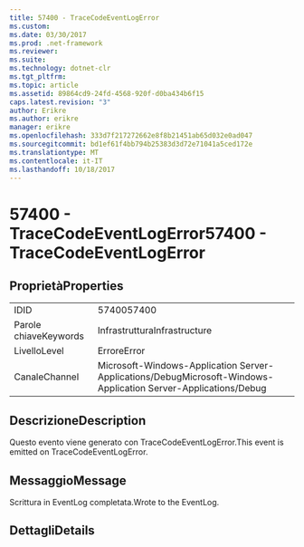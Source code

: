 ```yaml
---
title: 57400 - TraceCodeEventLogError
ms.custom: 
ms.date: 03/30/2017
ms.prod: .net-framework
ms.reviewer: 
ms.suite: 
ms.technology: dotnet-clr
ms.tgt_pltfrm: 
ms.topic: article
ms.assetid: 89864cd9-24fd-4568-920f-d0ba434b6f15
caps.latest.revision: "3"
author: Erikre
ms.author: erikre
manager: erikre
ms.openlocfilehash: 333d7f217272662e8f8b21451ab65d032e0ad047
ms.sourcegitcommit: bd1ef61f4bb794b25383d3d72e71041a5ced172e
ms.translationtype: MT
ms.contentlocale: it-IT
ms.lasthandoff: 10/18/2017
---
```

# <a name="57400---tracecodeeventlogerror"></a><span data-ttu-id="4a5ff-102">57400 - TraceCodeEventLogError</span><span class="sxs-lookup"><span data-stu-id="4a5ff-102">57400 - TraceCodeEventLogError</span></span>
## <a name="properties"></a><span data-ttu-id="4a5ff-103">Proprietà</span><span class="sxs-lookup"><span data-stu-id="4a5ff-103">Properties</span></span>  
  
|||  
|-|-|  
|<span data-ttu-id="4a5ff-104">ID</span><span class="sxs-lookup"><span data-stu-id="4a5ff-104">ID</span></span>|<span data-ttu-id="4a5ff-105">57400</span><span class="sxs-lookup"><span data-stu-id="4a5ff-105">57400</span></span>|  
|<span data-ttu-id="4a5ff-106">Parole chiave</span><span class="sxs-lookup"><span data-stu-id="4a5ff-106">Keywords</span></span>|<span data-ttu-id="4a5ff-107">Infrastruttura</span><span class="sxs-lookup"><span data-stu-id="4a5ff-107">Infrastructure</span></span>|  
|<span data-ttu-id="4a5ff-108">Livello</span><span class="sxs-lookup"><span data-stu-id="4a5ff-108">Level</span></span>|<span data-ttu-id="4a5ff-109">Errore</span><span class="sxs-lookup"><span data-stu-id="4a5ff-109">Error</span></span>|  
|<span data-ttu-id="4a5ff-110">Canale</span><span class="sxs-lookup"><span data-stu-id="4a5ff-110">Channel</span></span>|<span data-ttu-id="4a5ff-111">Microsoft-Windows-Application Server-Applications/Debug</span><span class="sxs-lookup"><span data-stu-id="4a5ff-111">Microsoft-Windows-Application Server-Applications/Debug</span></span>|  
  
## <a name="description"></a><span data-ttu-id="4a5ff-112">Descrizione</span><span class="sxs-lookup"><span data-stu-id="4a5ff-112">Description</span></span>  
 <span data-ttu-id="4a5ff-113">Questo evento viene generato con TraceCodeEventLogError.</span><span class="sxs-lookup"><span data-stu-id="4a5ff-113">This event is emitted on TraceCodeEventLogError.</span></span>  
  
## <a name="message"></a><span data-ttu-id="4a5ff-114">Messaggio</span><span class="sxs-lookup"><span data-stu-id="4a5ff-114">Message</span></span>  
 <span data-ttu-id="4a5ff-115">Scrittura in EventLog completata.</span><span class="sxs-lookup"><span data-stu-id="4a5ff-115">Wrote to the EventLog.</span></span>  
  
## <a name="details"></a><span data-ttu-id="4a5ff-116">Dettagli</span><span class="sxs-lookup"><span data-stu-id="4a5ff-116">Details</span></span>
